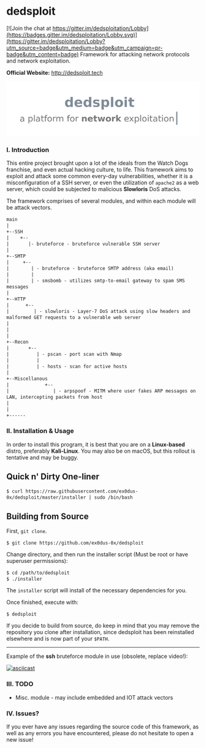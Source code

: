 # dedsploit

[![Join the chat at https://gitter.im/dedsploitation/Lobby](https://badges.gitter.im/dedsploitation/Lobby.svg)](https://gitter.im/dedsploitation/Lobby?utm_source=badge&utm_medium=badge&utm_campaign=pr-badge&utm_content=badge)
Framework for attacking network protocols and network exploitation.

__Official Website:__ http://dedsploit.tech

![Logo](logo.png)


### I. Introduction

 This entire project brought upon a lot of the ideals from the Watch Dogs franchise, and even actual hacking culture, to life. This framework aims to exploit and attack some common every-day vulnerabilities, whether it is a misconfiguration of a SSH server, or even the utilization of `apache2` as a web server, which could be subjected to malicious __Slowloris__ DoS attacks.

The framework comprises of several modules, and within each module will be attack vectors.

    main
    |
    +--SSH
    |    +--
    |       |- bruteforce - bruteforce vulnerable SSH server
    |
    +--SMTP
    |     +--
    |        | - bruteforce - bruteforce SMTP address (aka email)
    |        |
    |        | - smsbomb - utilizes smtp-to-email gateway to spam SMS messages
    |
    +--HTTP
    |      +--
    |         | - slowloris - Layer-7 DoS attack using slow headers and malformed GET requests to a vulnerable web server
    |         
    |         
    |
    +--Recon
    |       +--
    |          | - pscan - port scan with Nmap
    |          |
    |          | - hosts - scan for active hosts
    |
    +--Miscellanous
    |             +--
    |                | - arpspoof - MITM where user fakes ARP messages on LAN, intercepting packets from host
    |
    |
    +------

### II. Installation & Usage

In order to install this program, it is best that you are on a __Linux-based__ distro, preferably __Kali-Linux__. You may also be on macOS, but this rollout is tentative and may be buggy.

## Quick n' Dirty One-liner

    $ curl https://raw.githubusercontent.com/ex0dus-0x/dedsploit/master/installer | sudo /bin/bash 

## Building from Source

First, `git clone`.

    $ git clone https://github.com/ex0dus-0x/dedsploit

Change directory, and then run the installer script (Must be root or have superuser permissions):

    $ cd /path/to/dedsploit
    $ ./installer

The `installer` script will install of the necessary dependencies for you.


Once finished, execute with:

    $ dedsploit

If you decide to build from source, do keep in mind that you may remove the repository you clone after installation, since dedsploit has been reinstalled elsewhere and is now part of your `$PATH`.

---

Example of the __ssh__ bruteforce module in use (obsolete, replace video!):

[![asciicast](https://asciinema.org/a/atqn7b3j8j24qzgtfhz3flqho.png)](https://asciinema.org/a/atqn7b3j8j24qzgtfhz3flqho)

### III. TODO

* Misc. module - may include embedded and IOT attack vectors

### IV. Issues?

If you ever have any issues regarding the source code of this framework, as well as any errors you have encountered, please do not hesitate to open a new issue!
